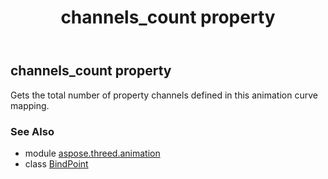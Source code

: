﻿---
title: channels_count property
second_title: Aspose.3D for Python via .NET API References
description: 
type: docs
weight: 140
url: /python-net/aspose.threed.animation/bindpoint/channels_count/
is_root: false
---

## channels_count property


Gets the total number of property channels defined in this animation curve mapping.

### See Also
* module [aspose.threed.animation](../../)
* class [BindPoint](/3d/python-net/aspose.threed.animation/bindpoint)
